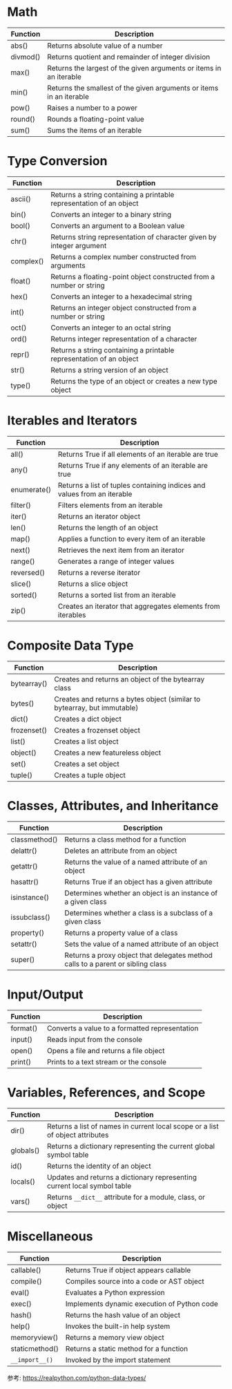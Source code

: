
# Math


Function|Description
--|--
abs()|Returns absolute value of a number
divmod()|Returns quotient and remainder of integer division
max()|Returns the largest of the given arguments or items in an iterable
min()|Returns the smallest of the given arguments or items in an iterable
pow()|Raises a number to a power
round()|Rounds a floating-point value
sum()|Sums the items of an iterable


# Type Conversion
Function|Description
--|--
ascii()|Returns a string containing a printable representation of an object
bin()|Converts an integer to a binary string
bool()|Converts an argument to a Boolean value
chr()|Returns string representation of character given by integer argument
complex()|Returns a complex number constructed from arguments
float()|Returns a floating-point object constructed from a number or string
hex()|Converts an integer to a hexadecimal string
int()|Returns an integer object constructed from a number or string
oct()|Converts an integer to an octal string
ord()|Returns integer representation of a character
repr()|Returns a string containing a printable representation of an object
str()|Returns a string version of an object
type()|Returns the type of an object or creates a new type object


# Iterables and Iterators

Function|Description
--|--
all()|Returns True if all elements of an iterable are true
any()|Returns True if any elements of an iterable are true
enumerate()|Returns a list of tuples containing indices and values from an iterable
filter()|Filters elements from an iterable
iter()|Returns an iterator object
len()|Returns the length of an object
map()|Applies a function to every item of an iterable
next()|Retrieves the next item from an iterator
range()|Generates a range of integer values
reversed()|Returns a reverse iterator
slice()|Returns a slice object
sorted()|Returns a sorted list from an iterable
zip()|Creates an iterator that aggregates elements from iterables


# Composite Data Type


Function|Description
--|--
bytearray()|Creates and returns an object of the bytearray class
bytes()|Creates and returns a bytes object (similar to bytearray, but immutable)
dict()|Creates a dict object
frozenset()|Creates a frozenset object
list()|Creates a list object
object()|Creates a new featureless object
set()|Creates a set object
tuple()|Creates a tuple object


# Classes, Attributes, and Inheritance

Function|Description
--|--
classmethod()|Returns a class method for a function
delattr()|Deletes an attribute from an object
getattr()|Returns the value of a named attribute of an object
hasattr()|Returns True if an object has a given attribute
isinstance()|Determines whether an object is an instance of a given class
issubclass()|Determines whether a class is a subclass of a given class
property()|Returns a property value of a class
setattr()|Sets the value of a named attribute of an object
super()|Returns a proxy object that delegates method calls to a parent or sibling class


# Input/Output

Function|Description
--|--
format()|Converts a value to a formatted representation
input()|Reads input from the console
open()|Opens a file and returns a file object
print()|Prints to a text stream or the console


# Variables, References, and Scope
Function|Description
--|--
dir()|Returns a list of names in current local scope or a list of object attributes
globals()|Returns a dictionary representing the current global symbol table
id()|Returns the identity of an object
locals()|Updates and returns a dictionary representing current local symbol table
vars()|Returns `__dict__` attribute for a module, class, or object


# Miscellaneous

Function|Description
--|--
callable()|Returns True if object appears callable
compile()|Compiles source into a code or AST object
eval()|Evaluates a Python expression
exec()|Implements dynamic execution of Python code
hash()|Returns the hash value of an object
help()|Invokes the built-in help system
memoryview()|Returns a memory view object
staticmethod()|Returns a static method for a function
`__import__()`|Invoked by the import statement


参考:
https://realpython.com/python-data-types/